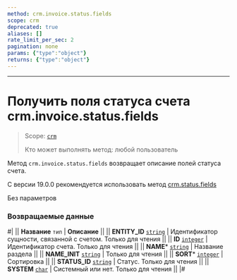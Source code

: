 ```yaml
---
method: crm.invoice.status.fields
scope: crm
deprecated: true
aliases: []
rate_limit_per_sec: 2
pagination: none
params: {"type":"object"}
returns: {"type":"object"}
---
```



---

# Получить поля статуса счета crm.invoice.status.fields

> Scope: [`crm`](../../../scopes/permissions.md)
>
> Кто может выполнять метод: любой пользователь

Метод `crm.invoice.status.fields` возвращает описание полей статуса счета.



С версии 19.0.0 рекомендуется использовать метод [crm.status.fields](../../../crm/status/crm-status-fields.md)



Без параметров

### Возвращаемые данные



#|
|| **Название**
`тип` | **Описание** ||
|| **ENTITY_ID**
[`string`](../../../data-types.md) | Идентификатор сущности, связанной с счетом. Только для чтения ||
|| **ID**
[`integer`](../../../data-types.md) | Идентификатор счета. Только для чтения  ||
|| **NAME***
[`string`](../../../data-types.md) | Название раздела  ||
|| **NAME_INIT**
[`string`](../../../data-types.md) | Только для чтения  ||
|| **SORT***
[`integer`](../../../data-types.md) | Сортировка  ||
|| **STATUS_ID**
[`string`](../../../data-types.md) | Статус. Только для чтения  ||
|| **SYSTEM**
[`char`](../../../data-types.md) | Системный или нет. Только для чтения ||
|#

